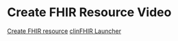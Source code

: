 # Create FHIR Resource Video

[Create FHIR resource](https://www.youtube.com/watch?v=gj0w5W3sgPo&t=1s)
[clinFHIR Launcher](http://clinfhir.com/)